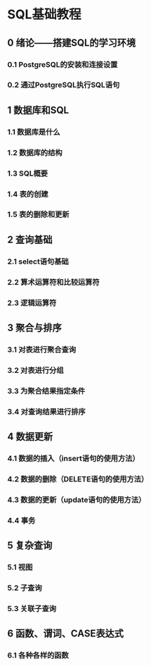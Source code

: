 # SQL基础教程

## 0 绪论——搭建SQL的学习环境

### 0.1 PostgreSQL的安装和连接设置

### 0.2 通过PostgreSQL执行SQL语句

## 1 数据库和SQL

### 1.1 数据库是什么

### 1.2 数据库的结构

### 1.3 SQL概要

### 1.4 表的创建

### 1.5 表的删除和更新

## 2 查询基础

### 2.1 select语句基础

### 2.2 算术运算符和比较运算符

### 2.3 逻辑运算符

## 3 聚合与排序

### 3.1 对表进行聚合查询

### 3.2 对表进行分组

### 3.3 为聚合结果指定条件

### 3.4 对查询结果进行排序

## 4 数据更新

### 4.1 数据的插入（insert语句的使用方法）

### 4.2 数据的删除（DELETE语句的使用方法）

### 4.3 数据的更新（update语句的使用方法）

### 4.4 事务

## 5 复杂查询

### 5.1 视图

### 5.2 子查询

### 5.3 关联子查询

## 6 函数、谓词、CASE表达式

### 6.1 各种各样的函数
